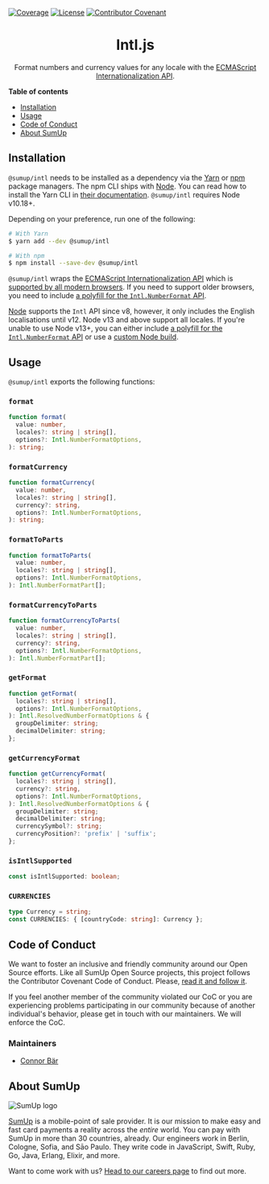 [![Coverage](https://img.shields.io/codecov/c/github/sumup-oss/intl-js)](https://codecov.io/gh/sumup-oss/intl-js) [![License](https://img.shields.io/github/license/sumup-oss/intl-js)](https://github.com/sumup-oss/intl-js/blob/master/LICENSE)
[![Contributor Covenant](https://img.shields.io/badge/Contributor%20Covenant-v1.4%20adopted-ff69b4.svg)](CODE_OF_CONDUCT.md)

<div align="center">

# Intl.js

Format numbers and currency values for any locale with the [ECMAScript Internationalization API](https://developer.mozilla.org/en-US/docs/Web/JavaScript/Reference/Global_Objects/Intl).

</div>

**Table of contents**

- [Installation](#installation)
- [Usage](#usage)
- [Code of Conduct](#code-of-conduct)
- [About SumUp](#about-sumup)

## Installation

`@sumup/intl` needs to be installed as a dependency via the [Yarn](https://yarnpkg.com) or [npm](https://www.npmjs.com) package managers. The npm CLI ships with [Node](https://nodejs.org/en/). You can read how to install the Yarn CLI in [their documentation](https://yarnpkg.com/en/docs/install). `@sumup/intl` requires Node v10.18+.

Depending on your preference, run one of the following:

```sh
# With Yarn
$ yarn add --dev @sumup/intl

# With npm
$ npm install --save-dev @sumup/intl
```

`@sumup/intl` wraps the [ECMAScript Internationalization API](https://developer.mozilla.org/en-US/docs/Web/JavaScript/Reference/Global_Objects/Intl) which is [supported by all modern browsers](https://caniuse.com/#search=NumberFormat). If you need to support older browsers, you need to include [a polyfill for the `Intl.NumberFormat` API](https://formatjs.io/docs/polyfills/intl-numberformat).

[Node](https://nodejs.org/docs/latest-v8.x/api/intl.html) supports the `Intl` API since v8, however, it only includes the English localisations until v12. Node v13 and above support all locales. If you're unable to use Node v13+, you can either include [a polyfill for the `Intl.NumberFormat` API](https://formatjs.io/docs/polyfills/intl-numberformat) or use a [custom Node build](https://nodejs.org/docs/latest-v8.x/api/intl.html#intl_options_for_building_node_js).

## Usage

`@sumup/intl` exports the following functions:

### `format`

```ts
function format(
  value: number,
  locales?: string | string[],
  options?: Intl.NumberFormatOptions,
): string;
```

### `formatCurrency`

```ts
function formatCurrency(
  value: number,
  locales?: string | string[],
  currency?: string,
  options?: Intl.NumberFormatOptions,
): string;
```

### `formatToParts`

```ts
function formatToParts(
  value: number,
  locales?: string | string[],
  options?: Intl.NumberFormatOptions,
): Intl.NumberFormatPart[];
```

### `formatCurrencyToParts`

```ts
function formatCurrencyToParts(
  value: number,
  locales?: string | string[],
  currency?: string,
  options?: Intl.NumberFormatOptions,
): Intl.NumberFormatPart[];
```

### `getFormat`

```ts
function getFormat(
  locales?: string | string[],
  options?: Intl.NumberFormatOptions,
): Intl.ResolvedNumberFormatOptions & {
  groupDelimiter: string;
  decimalDelimiter: string;
};
```

### `getCurrencyFormat`

```ts
function getCurrencyFormat(
  locales?: string | string[],
  currency?: string,
  options?: Intl.NumberFormatOptions,
): Intl.ResolvedNumberFormatOptions & {
  groupDelimiter: string;
  decimalDelimiter: string;
  currencySymbol?: string;
  currencyPosition?: 'prefix' | 'suffix';
};
```

### `isIntlSupported`

```ts
const isIntlSupported: boolean;
```

### `CURRENCIES`

```ts
type Currency = string;
const CURRENCIES: { [countryCode: string]: Currency };
```

## Code of Conduct

We want to foster an inclusive and friendly community around our Open Source efforts. Like all SumUp Open Source projects, this project follows the Contributor Covenant Code of Conduct. Please, [read it and follow it](CODE_OF_CONDUCT.md).

If you feel another member of the community violated our CoC or you are experiencing problems participating in our community because of another individual's behavior, please get in touch with our maintainers. We will enforce the CoC.

### Maintainers

- [Connor Bär](mailto:connor.baer@sumup.com)

## About SumUp

![SumUp logo](https://raw.githubusercontent.com/sumup-oss/assets/master/sumup-logo.svg?sanitize=true)

[SumUp](https://sumup.com) is a mobile-point of sale provider. It is our mission to make easy and fast card payments a reality across the _entire_ world. You can pay with SumUp in more than 30 countries, already. Our engineers work in Berlin, Cologne, Sofia, and Sāo Paulo. They write code in JavaScript, Swift, Ruby, Go, Java, Erlang, Elixir, and more.

Want to come work with us? [Head to our careers page](https://sumup.com/careers) to find out more.
